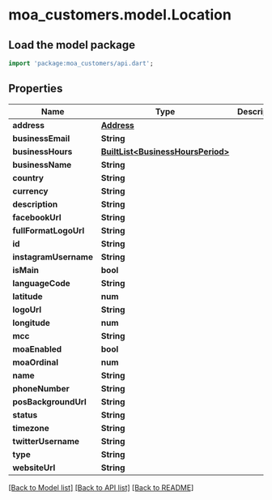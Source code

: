 # moa_customers.model.Location

## Load the model package
```dart
import 'package:moa_customers/api.dart';
```

## Properties
Name | Type | Description | Notes
------------ | ------------- | ------------- | -------------
**address** | [**Address**](Address.md) |  | [optional] 
**businessEmail** | **String** |  | [optional] 
**businessHours** | [**BuiltList&lt;BusinessHoursPeriod&gt;**](BusinessHoursPeriod.md) |  | [optional] 
**businessName** | **String** |  | [optional] 
**country** | **String** |  | [optional] 
**currency** | **String** |  | [optional] 
**description** | **String** |  | [optional] 
**facebookUrl** | **String** |  | [optional] 
**fullFormatLogoUrl** | **String** |  | [optional] 
**id** | **String** |  | [optional] 
**instagramUsername** | **String** |  | [optional] 
**isMain** | **bool** |  | 
**languageCode** | **String** |  | [optional] 
**latitude** | **num** |  | [optional] 
**logoUrl** | **String** |  | [optional] 
**longitude** | **num** |  | [optional] 
**mcc** | **String** |  | [optional] 
**moaEnabled** | **bool** |  | [optional] 
**moaOrdinal** | **num** |  | [optional] 
**name** | **String** |  | [optional] 
**phoneNumber** | **String** |  | [optional] 
**posBackgroundUrl** | **String** |  | [optional] 
**status** | **String** |  | [optional] 
**timezone** | **String** |  | [optional] 
**twitterUsername** | **String** |  | [optional] 
**type** | **String** |  | [optional] 
**websiteUrl** | **String** |  | [optional] 

[[Back to Model list]](../README.md#documentation-for-models) [[Back to API list]](../README.md#documentation-for-api-endpoints) [[Back to README]](../README.md)


